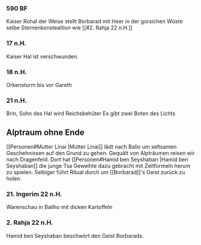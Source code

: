 ### 590 BF
Kaiser Rohal der Weise stellt Borbarad mit Heer in der gorsichen Wüste
selbe Sternenkonstealtion wie [[#2. Rahja 22 n.H.]] 



### 17 n.H.
Kaiser Hal ist verschwunden.
### 18 n.H.
Orkensturm bis vor Gareth
### 21 n.H.
Brin, Sohn des Hal wird Reichsbehüter
Es gibt zwei Boten des Lichts

## Alptraum ohne Ende
[[Personen#Mutter Linai |Mutter Linai]] lädt nach Balio um seltsamen Geschehnissen auf den Grund zu gehen. Gequält von Alpträumen reisen wir nach Dragenfeld. Dort hat [[Personen#Hamid ben Seyshaban |Hamid ben Seyshaban]] die junge Tsa Geweihte dazu gebracht mit Zeitformeln herum zu spielen. Selbiger führt Ritual durch um [[Borbarad]]'s Geist zurück zu holen.
### 21. Ingerim 22 n.H.
Warenschau in Baliho mit dicken Kartoffeln

### 2. Rahja 22 n.H. 
Hamid ben Seyshaban beschwört den Geist Borbarads.